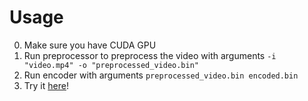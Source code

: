 # Usage
0. Make sure you have CUDA GPU  
1. Run preprocessor to preprocess the video with arguments `-i "video.mp4" -o "preprocessed_video.bin"`
2. Run encoder with arguments `preprocessed_video.bin encoded.bin`
3. Try it [here](https://athanasia.vercel.app/works/squares-player)!
